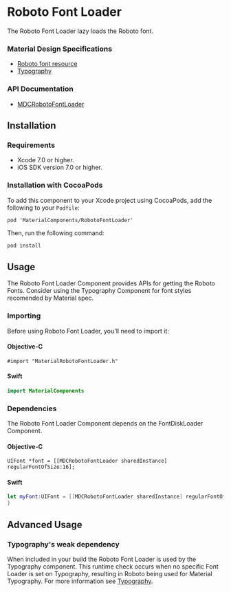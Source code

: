 # Roboto Font Loader

The Roboto Font Loader lazy loads the Roboto font.
<!--{: .intro :}-->

### Material Design Specifications

<ul class="icon-list">
  <li class="icon-link">
    <a href="https://www.google.com/design/spec/resources/roboto-noto-fonts.html">
      Roboto font resource
    </a>
  </li>
  <li class="icon-link">
    <a href="https://www.google.com/design/spec/typography.html">
      Typography
    </a>
  </li>
</ul>

### API Documentation

<ul class="icon-list">
  <li class="icon-link">
    <a href="apidocs/Classes/MDCRobotoFontLoader.html">
      MDCRobotoFontLoader
    </a>
  </li>
</ul>

## Installation

### Requirements

- Xcode 7.0 or higher.
- iOS SDK version 7.0 or higher.

### Installation with CocoaPods

To add this component to your Xcode project using CocoaPods, add the following to your `Podfile`:

```
pod 'MaterialComponents/RobotoFontLoader'
```

Then, run the following command:

~~~ bash
pod install
~~~

## Usage

The Roboto Font Loader Component provides APIs for getting the Roboto Fonts. Consider using the
Typography Component for font styles recomended by Material spec.

### Importing

Before using Roboto Font Loader, you'll need to import it:

<!--<div class="material-code-render" markdown="1">-->
#### Objective-C

~~~ objc
#import "MaterialRobotoFontLoader.h"
~~~

#### Swift
~~~ swift
import MaterialComponents
~~~
<!--</div>-->

### Dependencies

The Roboto Font Loader Component depends on the FontDiskLoader Component.

<!--<div class="material-code-render" markdown="1">-->
#### Objective-C
~~~ objc
UIFont *font = [[MDCRobotoFontLoader sharedInstance] regularFontOfSize:16];
~~~

#### Swift
~~~ swift
let myFont:UIFont = [[MDCRobotoFontLoader sharedInstance] regularFontOfSize:16];
}
~~~
<!--</div>-->

## Advanced Usage
### Typography's weak dependency
When included in your build the Roboto Font Loader is used by the Typography component. This runtime
check occurs when no specific Font Loader is set on Typography, resulting in Roboto being used for
Material Typography.
For more information see
[Typography](https://github.com/google/material-components-ios/tree/develop/components/Typography).
